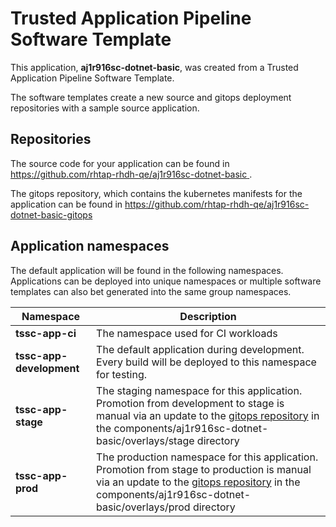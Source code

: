 # Trusted Application Pipeline Software Template

This application, **aj1r916sc-dotnet-basic**, was created from a Trusted Application Pipeline Software Template.

The software templates create a new source and gitops deployment repositories with a sample source application. 

## Repositories

The source code for your application can be found in [https://github.com/rhtap-rhdh-qe/aj1r916sc-dotnet-basic ](https://github.com/rhtap-rhdh-qe/aj1r916sc-dotnet-basic ).
 
The gitops repository, which contains the kubernetes manifests for the application can be found in 
[https://github.com/rhtap-rhdh-qe/aj1r916sc-dotnet-basic-gitops ](https://github.com/rhtap-rhdh-qe/aj1r916sc-dotnet-basic-gitops ) 

## Application namespaces 

The default application will be found in the following namespaces. Applications can be deployed into unique namespaces or multiple software templates can also bet generated into the same group namespaces.  

|  Namespace   |  Description   |  
| -------- | -------- |
| **tssc-app-ci** | The namespace used for CI workloads |
| **tssc-app-development** | The default application during development. Every build will be deployed to this namespace for testing. |
| **tssc-app-stage** | The staging namespace for this application. Promotion from development to stage is manual via an update to the [gitops repository](https://github.com/rhtap-rhdh-qe/aj1r916sc-dotnet-basic-gitops ) in the components/aj1r916sc-dotnet-basic/overlays/stage directory |
| **tssc-app-prod** | The production namespace for this application. Promotion from stage to production is manual via an update to the [gitops repository](https://github.com/rhtap-rhdh-qe/aj1r916sc-dotnet-basic-gitops ) in the components/aj1r916sc-dotnet-basic/overlays/prod directory |